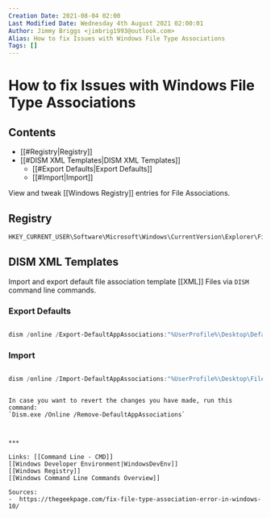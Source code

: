 ```yaml
---
Creation Date: 2021-08-04 02:00
Last Modified Date: Wednesday 4th August 2021 02:00:01
Author: Jimmy Briggs <jimbrig1993@outlook.com>
Alias: How to fix Issues with Windows File Type Associations
Tags: []
---
```


# How to fix Issues with Windows File Type Associations

## Contents

- [[#Registry|Registry]]
- [[#DISM XML Templates|DISM XML Templates]]
	- [[#Export Defaults|Export Defaults]]
	- [[#Import|Import]]


View and tweak [[Windows Registry]] entries for File Associations.

## Registry

```powershell
HKEY_CURRENT_USER\Software\Microsoft\Windows\CurrentVersion\Explorer\FileExts
```

## DISM XML Templates

Import and export default file association template [[XML]] Files via `DISM` command line commands.

### Export Defaults

```powershell

dism /online /Export-DefaultAppAssociations:"%UserProfile%\Desktop\DefaultAppAssociations.xml"

```

### Import

```powershell

dism /online /Import-DefaultAppAssociations:"%UserProfile%\Desktop\FileAssociations.xml"
```

```ad-note

In case you want to revert the changes you have made, run this command: 
`Dism.exe /Online /Remove-DefaultAppAssociations`
```

```


***

Links: [[Command Line - CMD]]
[[Windows Developer Environment|WindowsDevEnv]]
[[Windows Registry]]
[[Windows Command Line Commands Overview]]

Sources:
-  https://thegeekpage.com/fix-file-type-association-error-in-windows-10/


